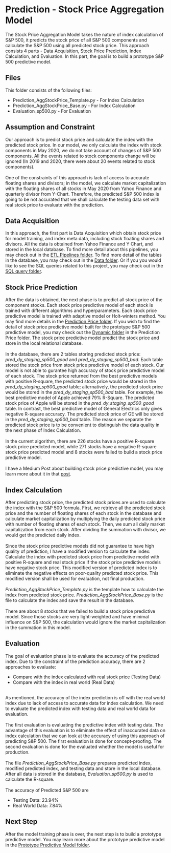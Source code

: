 # Prediction - Stock Price Aggregation Model
The Stock Price Aggregation Model takes the nature of index calculation of S&P 500, it predicts the stock price of all S&P 500 components and calculate the S&P 500 using all predicted stock price. This approach consists 4 parts - Data Acquisition, Stock Price Prediction, Index Calculation, and Evaluation. In this part, the goal is to build a prototype S&P 500 predictive model. 

## Files
This folder consists of the following files:
<ul>
	<li>Prediction_AggStockPrice_Template.py - For Index Calculation</li>
	<li>Prediction_AggStockPrice_Base.py - For Index Calculation</li>
	<li>Evaluation_sp500.py - For Evaluation</li>
</ul>

## Assumption and Constraint
Our approach is to predict stock price and calculate the index with the predicted stock price. In our model, we only calculate the index with stock components in May 2020, we do not take account of changes of S&P 500 components. All the events related to stock components change will be ignored (In 2019 and 2020, there were about 20 events related to stock components). 
<br><br>
One of the constraints of this approach is lack of access to accurate floating shares and divisors; in the model, we calculate market capitalization with the floating shares of all stocks in May 2020 from Yahoo Finance and quarterly divisor from Y-Chart. Therefore, the predicted S&P 500 index is going to be not accurated that we shall calculate the testing data set with real stock price to evaluate with the prediction.

## Data Acquisition
In this approach, the first part is Data Acquisition which obtain stock price for model training, and index meta data, including stock floating shares and divisors. All the data is obtained from Yahoo Finance and Y Chart, and stored in the local database. To find more detail about this pipelines, you may check out in the [ETL Pipelines folder](../ETLPipelines). To find more detail of the tables in the database, you may check out in the [Data folder](../Data). Or if you you would like to see the SQL queries related to this project, you may check out in the [SQL query folder](../SQLQuery).

## Stock Price Prediction
After the data is obtained, the next phase is to predict all stock price of the component stocks. Each stock price predictive model of each stock is trained with different algorithms and hyperparameters. Each stock price predictive model is trained with adaptive model or Holt-winters method. You may find more details in the [Prediction Price folder](../PredictionPrice). If you wish to find the detail of stock price predictive model built for the prototype S&P 500 predictive model, you may check out the [Dynamic folder](../PredictionPrice/Dynamic) in the Prediction Price folder. The stock price predictive model predict the stock price and store in the local relational database.
<br><br>
In the database, there are 2 tables storing predicted stock price: <i>pred_dy_staging_sp500_good </i> and <i>pred_dy_staging_sp500_bad</i>. Each table stored the stock price from stock price predictive model of each stock. Our model is not able to gurantee high accuracy of stock price predictive model of each stock. The stock price returned from the best predictive models with positive R-square, the predicted stock price would be stored in the <i>pred_dy_staging_sp500_good </i> table; alternatively, the predicted stock price would be stored in the <i>pred_dy_staging_sp500_bad</i> table. For example, the best predictive model of Apple achieved 79% R-Square. The predicted stock price of Apple will be stored in the <i>pred_dy_staging_sp500_good </i> table. In contrast, the best predictive model of General Electrics only gives negative R-square accuracy. The predicted stock price of GE will be stored in the <i>pred_dy_staging_sp500_bad</i> table. The reason we separate the predicted stock price is to be convenient to distinguish the data quality in the next phase of Index Calculation.
<br><br>
In the current algorithm, there are 226 stocks have a positive R-square stock price predicted model, while 271 stocks have a negative R-square stock price predicted model and 8 stocks were failed to build a stock price predictive model.
<br><br>
I have a Medium Post about building stock price predictive model, you may learn more about it in that <a href="https://medium.com/datadriveninvestor/predict-stock-price-with-time-series-statistical-learning-fec97560439e">post</a>.

## Index Calculation
After predicting stock price, the predicted stock prices are used to calculate the index with the S&P 500 formula. First, we retrieve all the predicted stock price and the number of floating shares of each stock in the database and calculate market capitalization by multiplying the daily predicted stock price with number of floating shares of each stock. Then, we sum all daily market capitalization from each stock. After dividing the summation with divisor, we would get the predicted daily index.
<br><br>
Since the stock price predictive models did not guarantee to have high quality of prediction, I have a modified version to calculate the index: Calculate the index with predicted stock price from predictive model with positive R-square and real stock price if the stock price predictive models have negative stock price. This modified version of predicted index is to eliminate the negative effects on poor-quality predicted stock price. This modified version shall be used for evaluation, not final production.
<br><br>
<i>Prediction_AggStockPrice_Template.py</i> is the template how to calculate the index from predicted stock price. <i>Prediction_AggStockPrice_Base.py</i> is the file to calculate the index and save the result in the database.
<br><br>
There are about 8 stocks that we failed to build a stock price predictive model. Since those stocks are very light-weighted and have minimal influence on S&P 500, the calculation would ignore the market capitalization in the summation in this model.

## Evaluation
The goal of evaluation phase is to evaluate the accuracy of the predicted index. Due to the constraint of the prediction accuracy, there are 2 approaches to evaluate:
<ul>
	<li>Compare with the index calculated with real stock price (Testing Data)</li>
	<li>Compare with the index in real world (Real Data)</li>
</ul>
<br>
As mentioned, the accuracy of the index prediction is off with the real world index due to lack of access to accurate data for index calculation. We need to evaluate the predicted index with testing data and real world data for evaluation.
<br><br>
The first evaluation is evaluating the predictive index with testing data. The advantage of this evaluation is to eliminate the effect of inaccurated data on index calculation that we can look at the accuracy of using this approach of predicting S&P 500. The first evaluation is done for concept-proofing. The second evaluation is done for the evaluated whether the model is useful for production.
<br><br>
The file <i>Prediction_AggStockPrice_Base.py</i> prepares predicted index, modified predicted index, and testing data and store in the local database. After all data is stored in the database, <i>Evaluation_sp500.py</i> is used to calculate the R-square.
<br><br>
The accuracy of Predicted S&P 500 are
<ul>
	<li>Testing Data: 23.94%</li>
	<li>Real World Data: 7.84%</li>
</ul>

## Next Step
After the model training phase is over, the next step is to build a prototype predictive model. You may learn more about the prototype predictive model in the [Prototype Predictive Model folder](../Prototype_Prediction).
